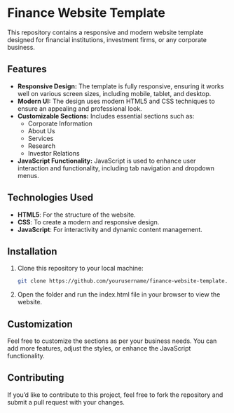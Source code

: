 # Finance Website Template

This repository contains a responsive and modern website template designed for financial institutions, investment firms, or any corporate business.

## Features

- **Responsive Design:** The template is fully responsive, ensuring it works well on various screen sizes, including mobile, tablet, and desktop.
- **Modern UI:** The design uses modern HTML5 and CSS techniques to ensure an appealing and professional look.
- **Customizable Sections:** Includes essential sections such as:
  - Corporate Information
  - About Us
  - Services
  - Research
  - Investor Relations
- **JavaScript Functionality:** JavaScript is used to enhance user interaction and functionality, including tab navigation and dropdown menus.
  
## Technologies Used

- **HTML5**: For the structure of the website.
- **CSS**: To create a modern and responsive design.
- **JavaScript**: For interactivity and dynamic content management.

## Installation

1. Clone this repository to your local machine:

   ```bash
   git clone https://github.com/yourusername/finance-website-template.git

2.	Open the folder and run the index.html file in your browser to view the website.

## Customization

Feel free to customize the sections as per your business needs. You can add more features, adjust the styles, or enhance the JavaScript functionality.

## Contributing

If you’d like to contribute to this project, feel free to fork the repository and submit a pull request with your changes.

